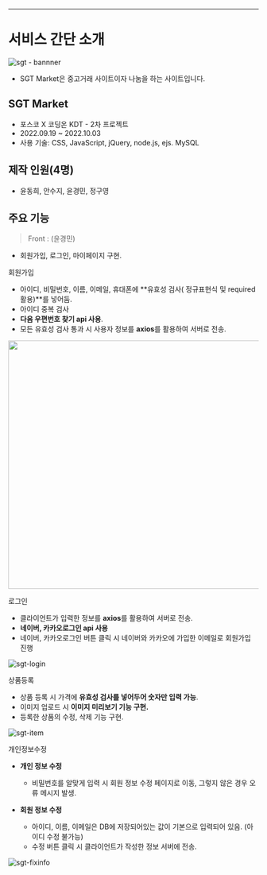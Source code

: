 ---
# 서비스 간단 소개

![sgt - bannner](https://user-images.githubusercontent.com/107985535/199933761-ae36b7c2-db64-4231-beb6-d058ff614d45.JPG)

* SGT Market은 중고거래 사이트이자 나눔을 하는 사이트입니다.

## SGT Market
* 포스코 X 코딩온 KDT - 2차 프로젝트
* 2022.09.19 ~ 2022.10.03
* 사용 기술: CSS, JavaScript, jQuery, node.js, ejs. MySQL

## 제작 인원(4명)
* 윤동희, 안수지, 윤경민, 정구영

## 주요 기능

> Front : (윤경민)
* 회원가입, 로그인, 마이페이지 구현.

회원가입

* 아이디, 비밀번호, 이름, 이메일, 휴대폰에 **유효성 검사( 정규표현식 및 required 활용)**를 넣어둠.
* 아이디 중복 검사
* **다음 우편번호 찾기 api 사용**.
* 모든 유효성 검사 통과 시 사용자 정보를 **axios**를 활용하여 서버로 전송.

<img src="https://user-images.githubusercontent.com/107985535/199935191-306b9f78-27cd-4bbf-8fcb-ccd44ed21420.png" width="600" height="500">

로그인

* 클라이언트가 입력한 정보를 **axios**를 활용하여 서버로 전송.
* **네이버, 카카오로그인 api 사용**
* 네이버, 카카오로그인 버튼 클릭 시 네이버와 카카오에 가입한 이메일로 회원가입 진행

![sgt-login](https://user-images.githubusercontent.com/107985535/196098682-40823c74-acf5-4b20-bf42-6f80342d9b07.gif)


상품등록

* 상품 등록 시 가격에 **유효성 검사를 넣어두어 숫자만 입력 가능**.
* 이미지 업로드 시 **이미지 미리보기 기능 구현.**
* 등록한 상품의 수정, 삭제 기능 구현.

![sgt-item](https://user-images.githubusercontent.com/107985535/196099432-9298c31c-1745-42e1-aa64-a1f3daef5c99.gif)

개인정보수정

* **개인 정보 수정**
    - 비밀번호를 알맞게 입력 시 회원 정보 수정 페이지로 이동, 그렇지 않은 경우 오류 메시지 발생.
    
* **회원 정보 수정**
    * 아이디, 이름, 이메일은 DB에 저장되어있는 값이 기본으로 입력되어 있음. (아이디 수정 불가능)
    * 수정 버튼 클릭 시 클라이언트가 작성한 정보 서버에 전송.

![sgt-fixinfo](https://user-images.githubusercontent.com/107985535/196099527-74815493-ebe3-44a3-81ea-82a027b3273c.gif)


